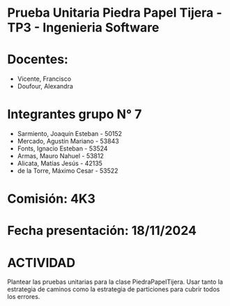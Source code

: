 # Prueba Unitaria Piedra Papel Tijera - TP3 - Ingenieria Software

# Docentes:  
- Vicente, Francisco 
- Doufour, Alexandra  
# Integrantes grupo N° 7  
- Sarmiento, Joaquín Esteban - 50152 
- Mercado, Agustín Mariano - 53843 
- Fonts, Ignacio Esteban - 53524 
- Armas, Mauro Nahuel - 53812 
- Alicata, Matías Jesús - 42135 
- de la Torre, Máximo Cesar - 53522 
# Comisión: 4K3 
# Fecha presentación: 18/11/2024 

# ACTIVIDAD
Plantear las pruebas unitarias para la clase PiedraPapelTijera. 
Usar tanto la estrategia de caminos como la estrategia de particiones para cubrir todos los errores.
